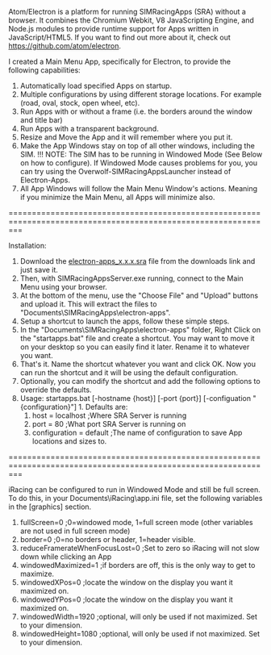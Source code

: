 Atom/Electron is a platform for running SIMRacingApps (SRA) without a browser.
It combines the Chromium Webkit, V8 JavaScripting Engine, and Node.js
modules to provide runtime support for Apps written in JavaScript/HTML5.
If you want to find out more about it, check out https://github.com/atom/electron. 

I created a Main Menu App, specifically for Electron, to provide the following capabilities:

1. Automatically load specified Apps on startup.
2. Multiple configurations by using different storage locations. 
     For example (road, oval, stock, open wheel, etc).
3. Run Apps with or without a frame (i.e. the borders around the window and title bar)
4. Run Apps with a transparent background.
5. Resize and Move the App and it will remember where you put it.
6. Make the App Windows stay on top of all other windows, including the SIM.
     !!! NOTE: The SIM has to be running in Windowed Mode (See Below on how to configure).
         If Windowed Mode causes problems for you, you can try using the Overwolf-SIMRacingAppsLauncher instead of Electron-Apps.
7. All App Windows will follow the Main Menu Window's actions.
     Meaning if you minimize the Main Menu, all Apps will minimize also.

===============================================================================================================

Installation:

1. Download the [electron-apps_x.x.x.sra](https://github.com/SIMRacingApps/SIMRacinsAppsElectron/releases/latest) 
   file from the downloads link and just save it. 
2. Then, with SIMRacingAppsServer.exe running, connect to the Main Menu using your browser.
3. At the bottom of the menu, use the "Choose File" and "Upload" buttons and upload it.
   This will extract the files to "Documents\SIMRacingApps\electron-apps".
4. Setup a shortcut to launch the apps, follow these simple steps.
  1. In the "Documents\SIMRacingApps\electron-apps" folder, 
     Right Click on the "startapps.bat" file and create a shortcut.
     You may want to move it on your desktop so you can easily find it later.
     Rename it to whatever you want.
  2. That's it. Name the shortcut whatever you want and click OK.
     Now you can run the shortcut and it will be using the default configuration.
5. Optionally, you can modify the shortcut and add the following options to override the defaults.
  1. Usage: startapps.bat \[-hostname {host}] \[-port {port}] \[-configuation "{configuration}"]
    1. Defaults are:
      1.   host            = localhost    ;Where SRA Server is running
      2.   port            = 80           ;What port SRA Server is running on
      3.   configuration   = default      ;The name of configuration to save App locations and sizes to.

===============================================================================================================

iRacing can be configured to run in Windowed Mode and still be full screen.
To do this, in your Documents\iRacing\app.ini file, 
set the following variables in the [graphics] section.

1.   fullScreen=0                   ;0=windowed mode, 1=full screen mode (other variables are not used in full screen mode)
2.   border=0                       ;0=no borders or header, 1=header visible.
3.   reduceFramerateWhenFocusLost=0 ;Set to zero so iRacing will not slow down while clicking an App
4.   windowedMaximized=1            ;if borders are off, this is the only way to get to maximize.
5.   windowedXPos=0                 ;locate the window on the display you want it maximized on.
6.   windowedYPos=0                 ;locate the window on the display you want it maximized on.
7.   windowedWidth=1920             ;optional, will only be used if not maximized. Set to your dimension.
8.   windowedHeight=1080            ;optional, will only be used if not maximized. Set to your dimension.         